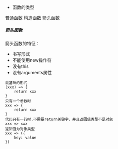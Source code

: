 - 函数的类型

普通函数
构造函数
箭头函数

##### 箭头函数
箭头函数的特征：
- 书写形式
- 不能使用new操作符
- 没有this
- 没有arguments属性

```
最基础的形式
(xxx) => {
    return xxx
}
只有一个参数时
xxx => {
    return xxx
}
代码只有一行时,不需要return关键字，并且返回值类型不是对象
xxx => xxx
返回值为对象类型
xxx => ({
    key: value
})
```

